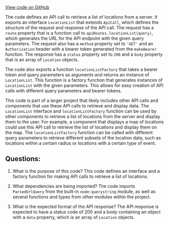 [View code on GitHub](https://github.com/technologiestiftung/kulturdaten-frontend/blob/master/lib/api/routes/location/list.ts)

The code defines an API call to retrieve a list of locations from a server. It exports an interface `LocationList` that extends `ApiCall`, which defines the structure of the request and response of the API call. The request has a `route` property that is a function call to `apiRoutes.locationList(query)`, which generates the URL for the API endpoint with the given query parameters. The request also has a `method` property set to `'GET'` and an `Authorization` header with a bearer token generated from the `makeBearer` function. The response has a `status` property set to `200` and a `body` property that is an array of `Location` objects.

The code also exports a function `locationListFactory` that takes a bearer token and query parameters as arguments and returns an instance of `LocationList`. This function is a factory function that generates instances of `LocationList` with the given parameters. This allows for easy creation of API calls with different query parameters and bearer tokens.

This code is part of a larger project that likely includes other API calls and components that use these API calls to retrieve and display data. The `LocationList` interface and `locationListFactory` function can be used by other components to retrieve a list of locations from the server and display them to the user. For example, a component that displays a map of locations could use this API call to retrieve the list of locations and display them on the map. The `locationListFactory` function can be called with different query parameters to retrieve different subsets of the location data, such as locations within a certain radius or locations with a certain type of event.
## Questions: 
 1. What is the purpose of this code?
   This code defines an interface and a factory function for making API calls to retrieve a list of locations.

2. What dependencies are being imported?
   The code imports `ParsedUrlQuery` from the built-in `node:querystring` module, as well as several functions and types from other modules within the project.

3. What is the expected format of the API response?
   The API response is expected to have a status code of 200 and a body containing an object with a `data` property, which is an array of `Location` objects.